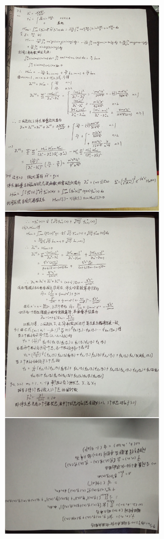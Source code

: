 ![](https://github.com/oohhooh/Quantum-mechanics/blob/master/IMG_20161221_114008.jpg)    
![](https://github.com/oohhooh/Quantum-mechanics/blob/master/IMG_20161221_114025.jpg)    
![](https://github.com/oohhooh/Quantum-mechanics/blob/master/IMG_20161221_114738.jpg)    
